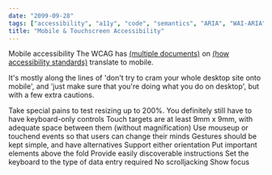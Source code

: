 ```yaml
---
date: "2099-09-28"
tags: ["accessibility", "a11y", "code", "semantics", "ARIA", "WAI-ARIA", "DOM", "DOM API"]
title: "Mobile & Touchscreen Accessibility"
---
```


Mobile accessibility
The WCAG has [(multiple documents)](https://www.w3.org/TR/IMPLEMENTING-UAAG20/mobile) on [(how accessibility standards)](https://www.w3.org/TR/mobile-accessibility-mapping/) translate to mobile.

It's mostly along the lines of 'don't try to cram your whole desktop site onto mobile', and 'just make sure that you're doing what you do on desktop', but with a few extra cautions.

Take special pains to test resizing up to 200%.
You definitely still have to have keyboard-only controls
Touch targets are at least 9mm x 9mm, with adequate space between them (without magnification)
Use mouseup or touchend events so that users can change their minds
Gestures should be kept simple, and have alternatives
Support either orientation
Put important elements above the fold
Provide easily discoverable instructions
Set the keyboard to the type of data entry required
No scrolljacking
Show focus